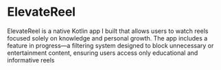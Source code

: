# ElevateReel
ElevateReel is a native Kotlin app I built that allows users to watch reels focused solely on knowledge and personal growth. The app includes a feature in progress—a filtering system designed to block unnecessary or entertainment content, ensuring users access only educational and informative reels

